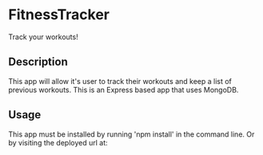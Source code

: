 # FitnessTracker
Track your workouts! 

## Description
This app will allow it's user to track their workouts and keep a list of previous workouts. This is an Express based app that uses MongoDB. 

## Usage
This app must be installed by running 'npm install' in the command line. 
Or by visiting the deployed url at: 
